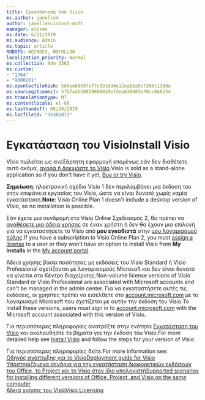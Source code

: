 ```yaml
---
title: Εγκατάσταση του Visio
ms.author: janellem
author: janellemcintosh-msft
manager: eliree
ms.date: 6/11/2019
ms.audience: Admin
ms.topic: article
ROBOTS: NOINDEX, NOFOLLOW
localization_priority: Normal
ms.collection: Adm_O365
ms.custom:
- "1764"
- "9000201"
ms.openlocfilehash: 5d4ee6859fef7cd91630e12eab5a5c7206c13dde
ms.sourcegitcommit: 5fb7a4b28859690020efdea630d03e70cc0e6334
ms.translationtype: MT
ms.contentlocale: el-GR
ms.lasthandoff: 06/28/2019
ms.locfileid: "35381873"
---
```

# <a name="install-visio"></a><span data-ttu-id="ee084-102">Εγκατάσταση του Visio</span><span class="sxs-lookup"><span data-stu-id="ee084-102">Install Visio</span></span>

<span data-ttu-id="ee084-103">Visio πωλείται ως ανεξάρτητη εφαρμογή επομένως εάν δεν διαθέτετε αυτό ακόμα, [αγορά ή δοκιμάστε το Visio](https://products.office.com/visio).</span><span class="sxs-lookup"><span data-stu-id="ee084-103">Visio is sold as a stand-alone application so if you don't have it yet, [Buy or try Visio](https://products.office.com/visio).</span></span> 

<span data-ttu-id="ee084-104">**Σημείωση**: ηλεκτρονική σχέδιο Visio 1 δεν περιλαμβάνει μια έκδοση του στην επιφάνεια εργασίας του Visio, ώστε να είναι δυνατό χωρίς καμία εγκατάσταση.</span><span class="sxs-lookup"><span data-stu-id="ee084-104">**Note**: Visio Online Plan 1 doesn't include a desktop version of Visio, so no installation is possible.</span></span>

<span data-ttu-id="ee084-105">Εάν έχετε μια συνδρομή στο Visio Online Σχεδιασμός 2, θα πρέπει να [αναθέσετε μια άδεια χρήσης](https://docs.microsoft.com/office365/admin/subscriptions-and-billing/assign-licenses-to-users?wt.mc_id=OfficeAdm_ClientDIA_Alchemy1764) σε έναν χρήστη ή δεν θα έχουν μια επιλογή για να εγκαταστήσετε το Visio από **μου εγκαθιστά** στην [μου λογαριασμού πύλης](https://portal.office.com/account#installs).</span><span class="sxs-lookup"><span data-stu-id="ee084-105">If you have a subscription to Visio Online Plan 2, you must [assign a license](https://docs.microsoft.com/office365/admin/subscriptions-and-billing/assign-licenses-to-users?wt.mc_id=OfficeAdm_ClientDIA_Alchemy1764) to a user or they won't have an option to install Visio from **My installs** in the [My account portal](https://portal.office.com/account#installs).</span></span> 

<span data-ttu-id="ee084-106">Άδεια χρήσης βάσει ποσότητας μη εκδόσεις του Visio Standard ή Visio Professional σχετίζονται με λογαριασμούς Microsoft και δεν είναι δυνατό να γίνεται στο Κέντρο διαχείρισης.</span><span class="sxs-lookup"><span data-stu-id="ee084-106">Non-volume license versions of Visio Standard or Visio Professional are associated with Microsoft accounts and can't be managed in the admin center.</span></span> <span data-ttu-id="ee084-107">Για να εγκαταστήσετε αυτές τις εκδόσεις, οι χρήστες πρέπει να εισέλθετε στο [account.microsoft.com](https://account.microsoft.com) με το λογαριασμό Microsoft που σχετίζεται με αυτήν την έκδοση του Visio.</span><span class="sxs-lookup"><span data-stu-id="ee084-107">To install these versions, users must sign in to [account.microsoft.com](https://account.microsoft.com) with the Microsoft account associated with this version of Visio.</span></span>

<span data-ttu-id="ee084-108">Για περισσότερες πληροφορίες ανατρέξτε στην ενότητα [Εγκατάσταση του Visio](https://support.office.com/article/f98f21e3-aa02-4827-9167-ddab5b025710?wt.mc_id=OfficeAdm_ClientDIA_Alchemy1764) και ακολουθήστε τα βήματα για την έκδοση του Visio.</span><span class="sxs-lookup"><span data-stu-id="ee084-108">For more detailed help see [Install Visio](https://support.office.com/article/f98f21e3-aa02-4827-9167-ddab5b025710?wt.mc_id=OfficeAdm_ClientDIA_Alchemy1764) and follow the steps for your version of Visio.</span></span>

<span data-ttu-id="ee084-109">Για περισσότερες πληροφορίες δείτε:</span><span class="sxs-lookup"><span data-stu-id="ee084-109">For more information see:</span></span><br>
[<span data-ttu-id="ee084-110">Οδηγός ανάπτυξης για το Visio</span><span class="sxs-lookup"><span data-stu-id="ee084-110">Deployment guide for Visio</span></span>](https://docs.microsoft.com/deployoffice/deployment-guide-for-visio)<br>
[<span data-ttu-id="ee084-111">Υποστηριζόμενα σενάρια για την εγκατάσταση διαφορετικών εκδόσεων του Office, το Project και το Visio στον ίδιο υπολογιστή</span><span class="sxs-lookup"><span data-stu-id="ee084-111">Supported scenarios for installing different versions of Office, Project, and Visio on the same computer</span></span>](https://docs.microsoft.com/deployoffice/install-different-office-visio-and-project-versions-on-the-same-computer)<br>
[<span data-ttu-id="ee084-112">Άδεια χρήσης του Visio</span><span class="sxs-lookup"><span data-stu-id="ee084-112">Visio Licensing</span></span>](https://products.office.com/visio/microsoft-visio-volume-licensing-visio-for-multiple-users)
